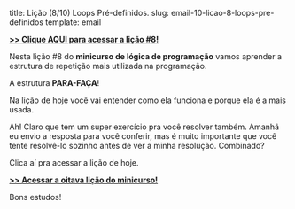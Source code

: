title: Lição (8/10) Loops Pré-definidos.
slug: email-10-licao-8-loops-pre-definidos
template: email

[**>> Clique AQUI para acessar a lição #8!**](http://mclp.dicasdeprogramacao.com.br/licao-8-loops-pre-definidos)

Nesta lição #8 do **minicurso de lógica de programação** vamos aprender a estrutura de repetição mais utilizada na programação.

A estrutura **PARA-FAÇA**!

Na lição de hoje você vai entender como ela funciona e porque ela é a mais usada.

Ah! Claro que tem um super exercício pra você resolver também. Amanhã eu envio a resposta para você conferir, mas é muito importante que você tente resolvê-lo sozinho antes de ver a minha resolução. Combinado?

Clica aí pra acessar a lição de hoje.

[**>> Acessar a oitava lição do minicurso!**](http://mclp.dicasdeprogramacao.com.br/licao-8-loops-pre-definidos)

Bons estudos!

